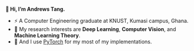 **👋 Hi, I’m Andrews Tang.**
- :zap: A Computer Engineering graduate at KNUST, Kumasi campus, Ghana.
- 👀 My research interests are **Deep Learning**, **Computer Vision**, and **Machine Learning Theory**.
- 🌱 And I use [PyTorch](https://pytorch.org/get-started/locally/) for my most of my implementations.
<!-- - 📫 How to reach me :  -->

<!---
atang277/atang277 is a ✨ special ✨ repository because its `README.md` (this file) appears on your GitHub profile.
You can click the Preview link to take a look at your changes.
--->
